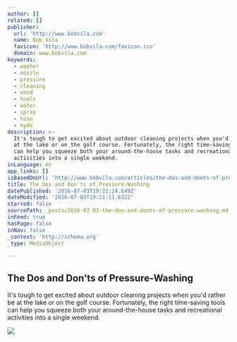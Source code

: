 ```yaml
---
author: []
related: []
publisher:
  url: 'http://www.bobvila.com'
  name: Bob Vila
  favicon: 'http://www.bobvila.com/favicon.ico'
  domain: www.bobvila.com
keywords:
  - washer
  - nozzle
  - pressure
  - cleaning
  - wand
  - tools
  - water
  - spray
  - hose
  - hyde
description: >-
  It's tough to get excited about outdoor cleaning projects when you'd rather be
  at the lake or on the golf course. Fortunately, the right time-saving tools
  can help you squeeze both your around-the-house tasks and recreational
  activities into a single weekend.
inLanguage: en
app_links: []
isBasedOnUrl: 'http://www.bobvila.com/articles/the-dos-and-donts-of-pressure-washing/'
title: The Dos and Don'ts of Pressure-Washing
datePublished: '2016-07-03T19:21:24.649Z'
dateModified: '2016-07-03T19:21:11.632Z'
starred: false
sourcePath: _posts/2016-07-03-the-dos-and-donts-of-pressure-washing.md
inFeed: true
hasPage: false
inNav: false
_context: 'http://schema.org'
_type: MediaObject

---
```

<article style=""><h1>The Dos and Don'ts of Pressure-Washing</h1><p>It's tough to get excited about outdoor cleaning projects when you'd rather be at the lake or on the golf course. Fortunately, the right time-saving tools can help you squeeze both your around-the-house tasks and recreational activities into a single weekend.</p><img src="http://cdn.thinglink.me/api/image/776942202709344256/1024/10/scaletowidth#tl-776942202709344256;1043138249'" /></article>